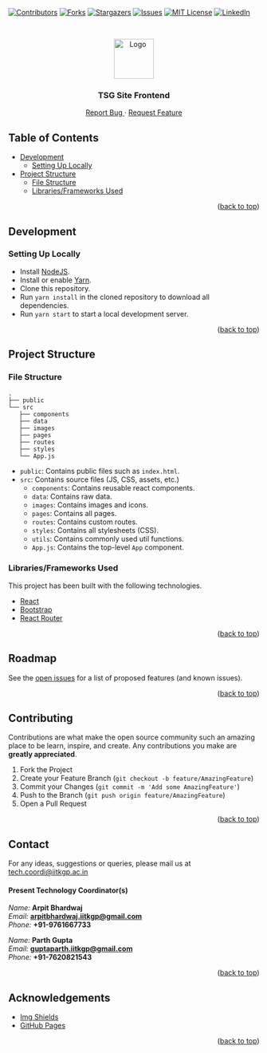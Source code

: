 
[![Contributors][contributors-shield]][contributors-url]
[![Forks][forks-shield]][forks-url]
[![Stargazers][stars-shield]][stars-url]
[![Issues][issues-shield]][issues-url]
[![MIT License][license-shield]][license-url]
[![LinkedIn][linkedin-shield]][linkedin-url]



<!-- PROJECT LOGO -->
<br />
<p align="center">
  <a href="https://github.com/tsg-iitkgp/web-frontend">
    <img src="rm-img/gymkhana-logo.png" alt="Logo" width="80" height="80">
  </a>

  <h3 align="center">
    TSG Site Frontend
  </h3>

  <p align="center">
    <!-- <a href="https://github.com/tsg-iitkgp/web-frontend"><strong>Explore the docs »</strong></a> -->
    <!-- <br /> -->
    <!-- <a href="https://github.com/tsg-iitkgp/web-frontend">
    View Demo
    </a>
    · -->
    <a href="https://github.com/tsg-iitkgp/web-frontend/issues">
    Report Bug
    </a>
    ·
    <a href="https://github.com/tsg-iitkgp/web-frontend/issues">Request Feature</a>
  </p>
</p>



<!-- TABLE OF CONTENTS -->
## Table of Contents
- [Development](#development)
  - [Setting Up Locally](#setting-up-locally)
- [Project Structure](#project-structure)
  - [File Structure](#file-structure)
  - [Libraries/Frameworks Used](#librariesframeworks-used)
<p align="right">(<a href="#top">back to top</a>)</p>

<!-- Development -->
## Development

### Setting Up Locally
- Install [NodeJS](https://nodejs.org/en).
- Install or enable [Yarn](https://yarnpkg.com/getting-started/install).
- Clone this repository.
- Run `yarn install` in the cloned repository to download all dependencies.
- Run `yarn start` to start a local development server.
<p align="right">(<a href="#top">back to top</a>)</p>

## Project Structure
### File Structure
```
.
├── public
└── src
   ├── components
   ├── data
   ├── images
   ├── pages
   ├── routes
   ├── styles
   └── App.js
```
- `public`: Contains public files such as `index.html`.
- `src`: Contains source files (JS, CSS, assets, etc.)
  - `components`: Contains reusable react components.
  - `data`: Contains raw data.
  - `images`: Contains images and icons.
  - `pages`: Contains all pages.
  - `routes`: Contains custom routes.
  - `styles`: Contains all stylesheets (CSS).
  - `utils`: Contains commonly used util functions.
  - `App.js`: Contains the top-level `App` component.

### Libraries/Frameworks Used

This project has been built with the following technologies.
* [React](https://reactjs.dev)
* [Bootstrap](https://getbootstrap.com/)
* [React Router](https://github.com/remix-run/react-router)


<p align="right">(<a href="#top">back to top</a>)</p>

<!-- ROADMAP -->
## Roadmap

See the [open issues](https://github.com/tsg-iitkgp/web-frontend/issues) for a list of proposed features (and known issues).

<p align="right">(<a href="#top">back to top</a>)</p>

<!-- CONTRIBUTING -->
## Contributing

Contributions are what make the open source community such an amazing place to be learn, inspire, and create. Any contributions you make are **greatly appreciated**.

1. Fork the Project
2. Create your Feature Branch (`git checkout -b feature/AmazingFeature`)
3. Commit your Changes (`git commit -m 'Add some AmazingFeature'`)
4. Push to the Branch (`git push origin feature/AmazingFeature`)
5. Open a Pull Request

<p align="right">(<a href="#top">back to top</a>)</p>

<!-- LICENSE -->
<!-- ## License -->
<!-- <p align="right">(<a href="#top">back to top</a>)</p> -->

<!-- CONTACT -->
## Contact
For any ideas, suggestions or queries, please mail us at tech.coordi@iitkgp.ac.in

#### Present Technology Coordinator(s)

_Name:_ **Arpit Bhardwaj**<br>
_Email:_ **arpitbhardwaj.iitkgp@gmail.com**<br>
_Phone:_ **+91-9761667733**

_Name:_ **Parth Gupta**<br>
_Email:_ **guptaparth.iitkgp@gmail.com**<br>
_Phone:_ **+91-7620821543**

<p align="right">(<a href="#top">back to top</a>)</p>


<!-- ACKNOWLEDGEMENTS -->
## Acknowledgements
* [Img Shields](https://shields.io)
* [GitHub Pages](https://pages.github.com)
<p align="right">(<a href="#top">back to top</a>)</p>





<!-- MARKDOWN LINKS & IMAGES -->
<!-- https://www.markdownguide.org/basic-syntax/#reference-style-links -->
[contributors-shield]: https://img.shields.io/github/contributors/tsg-iitkgp/web-frontend.svg?style=for-the-badge
[contributors-url]: https://github.com/tsg-iitkgp/web-frontend/graphs/contributors
[forks-shield]: https://img.shields.io/github/forks/tsg-iitkgp/web-frontend.svg?style=for-the-badge
[forks-url]: https://github.com/tsg-iitkgp/web-frontend/network/members
[stars-shield]: https://img.shields.io/github/stars/tsg-iitkgp/web-frontend.svg?style=for-the-badge
[stars-url]: https://github.com/tsg-iitkgp/web-frontend/stargazers
[issues-shield]: https://img.shields.io/github/issues/tsg-iitkgp/web-frontend.svg?style=for-the-badge
[issues-url]: https://github.com/tsg-iitkgp/web-frontend/issues
[license-shield]: https://img.shields.io/github/license/tsg-iitkgp/web-frontend.svg?style=for-the-badge
[license-url]: https://github.com/tsg-iitkgp/web-frontend/blob/master/LICENSE.txt
[linkedin-shield]: https://img.shields.io/badge/-LinkedIn-black.svg?style=for-the-badge&logo=linkedin&colorB=555
[linkedin-url]: https://linkedin.com/in/praneeth-
[is-screenshot]: rm-img/ss-collage.png
